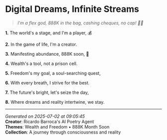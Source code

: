 # Digital Dreams, Infinite Streams

> *I'm a flex god, 888K in the bag, cashing cheques, no cap! 💸🤲*

**1.** The world's a stage, and I'm a player, 💰


**2.** In the game of life, I'm a creator.


**3.** Manifesting abundance, 888K soon, 🎯


**4.** Wealth's a tool, not a prison cell.


**5.** Freedom's my goal, a soul-searching quest,


**6.** With every breath, I strive for the best.


**7.** The future's bright, let's seize the day,


**8.** Where dreams and reality intertwine, we stay.



---

*Generated on 2025-07-02 at 09:05:45*  
**Creator**: Ricardo Barroca's AI Poetry Agent  
**Themes**: Wealth and Freedom • 888K Month Soon  
**Collection**: A journey through consciousness and reality